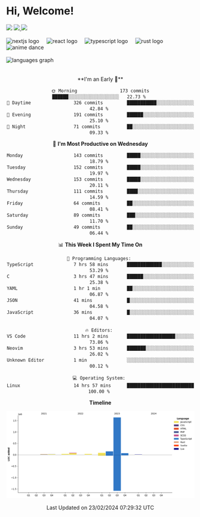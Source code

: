 <div align="center">
  <h1 align="left">
    Hi, Welcome!
  </h1>
  <div align="left">
    <div>
      <img src="https://img.shields.io/github/followers/kraken-afk.svg?style=social&label=Follow&maxAge=2592000" />
      <a href="https://twitter.com/trshppl">
        <img src="https://img.shields.io/twitter/follow/trshppl" />
      </a>
      <a href="https://nv-me.vercel.app">
        <img src="https://img.shields.io/badge/visit-my_site-blue" />
      </a>
    </div>
    <br />
    <div>
      <img src="https://skillicons.dev/icons?i=nextjs" height="40" alt="nextjs logo" />
      <img width="12" />
      <img src="https://skillicons.dev/icons?i=react" height="40" alt="react logo" />
      <img width="12" />
      <img src="https://skillicons.dev/icons?i=ts" height="40" alt="typescript logo" />
      <img width="12" />
      <img src="https://skillicons.dev/icons?i=rust" height="40" alt="rust logo" />
      <img src="https://media.tenor.com/sbvSVkB_hq8AAAAi/anime-dens.gif" alt="anime dance" height="40" />
    </div>
    <br />
    <div>
      <img src="https://github-readme-stats.vercel.app/api/top-langs?username=kraken-afk&locale=en&hide_title=false&layout=compact&card_width=320&langs_count=6&theme=rose_pine&hide_border=true&order=2" height="150" alt="languages graph" />
    </div>
  </div>
  <br />
  <br/>
  <!--START_SECTION:waka-->
**I'm an Early 🐤** 

```text
🌞 Morning                173 commits         ██████░░░░░░░░░░░░░░░░░░░   22.73 % 
🌆 Daytime                326 commits         ███████████░░░░░░░░░░░░░░   42.84 % 
🌃 Evening                191 commits         ██████░░░░░░░░░░░░░░░░░░░   25.10 % 
🌙 Night                  71 commits          ██░░░░░░░░░░░░░░░░░░░░░░░   09.33 % 
```
📅 **I'm Most Productive on Wednesday** 

```text
Monday                   143 commits         █████░░░░░░░░░░░░░░░░░░░░   18.79 % 
Tuesday                  152 commits         █████░░░░░░░░░░░░░░░░░░░░   19.97 % 
Wednesday                153 commits         █████░░░░░░░░░░░░░░░░░░░░   20.11 % 
Thursday                 111 commits         ████░░░░░░░░░░░░░░░░░░░░░   14.59 % 
Friday                   64 commits          ██░░░░░░░░░░░░░░░░░░░░░░░   08.41 % 
Saturday                 89 commits          ███░░░░░░░░░░░░░░░░░░░░░░   11.70 % 
Sunday                   49 commits          ██░░░░░░░░░░░░░░░░░░░░░░░   06.44 % 
```


📊 **This Week I Spent My Time On** 

```text
💬 Programming Languages: 
TypeScript               7 hrs 58 mins       █████████████░░░░░░░░░░░░   53.29 % 
C                        3 hrs 47 mins       ██████░░░░░░░░░░░░░░░░░░░   25.38 % 
YAML                     1 hr 1 min          ██░░░░░░░░░░░░░░░░░░░░░░░   06.87 % 
JSON                     41 mins             █░░░░░░░░░░░░░░░░░░░░░░░░   04.58 % 
JavaScript               36 mins             █░░░░░░░░░░░░░░░░░░░░░░░░   04.07 % 

🔥 Editors: 
VS Code                  11 hrs 2 mins       ██████████████████░░░░░░░   73.86 % 
Neovim                   3 hrs 53 mins       ███████░░░░░░░░░░░░░░░░░░   26.02 % 
Unknown Editor           1 min               ░░░░░░░░░░░░░░░░░░░░░░░░░   00.12 % 

💻 Operating System: 
Linux                    14 hrs 57 mins      █████████████████████████   100.00 % 
```

**Timeline**

![Lines of Code chart](https://raw.githubusercontent.com/kraken-afk/kraken-afk/main/assets/bar_graph.png)


 Last Updated on 23/02/2024 07:29:32 UTC
<!--END_SECTION:waka-->
</div>
<br />